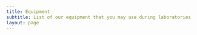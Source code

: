 ```yaml
---
title: Equipment
subtitle: List of our equipment that you may use during laboratories
layout: page
---
```

